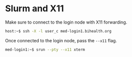 # Slurm and X11

Make sure to connect to the login node with X11 forwarding.

```bash
host:~$ ssh -X -l user_c med-login1.bihealth.org
```

Once connected to the login node, pass the `--x11` flag.

```bash
med-login1:~$ srun --pty --x11 xterm
```
